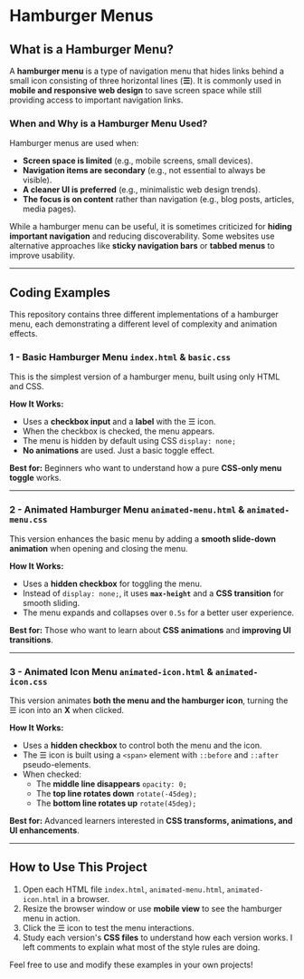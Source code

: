 # Hamburger Menus

## What is a Hamburger Menu?
A **hamburger menu** is a type of navigation menu that hides links behind a small icon consisting of three horizontal lines (**☰**). It is commonly used in **mobile and responsive web design** to save screen space while still providing access to important navigation links.

### **When and Why is a Hamburger Menu Used?**
Hamburger menus are used when:
- **Screen space is limited** (e.g., mobile screens, small devices).
- **Navigation items are secondary** (e.g., not essential to always be visible).
- **A cleaner UI is preferred** (e.g., minimalistic web design trends).
- **The focus is on content** rather than navigation (e.g., blog posts, articles, media pages).

While a hamburger menu can be useful, it is sometimes criticized for **hiding important navigation** and reducing discoverability. Some websites use alternative approaches like **sticky navigation bars** or **tabbed menus** to improve usability.

---

## Coding Examples
This repository contains three different implementations of a hamburger menu, each demonstrating a different level of complexity and animation effects.

### **1 - Basic Hamburger Menu `index.html` & `basic.css`**
This is the simplest version of a hamburger menu, built using only HTML and CSS.

**How It Works:**
- Uses a **checkbox input** and a **label** with the ☰ icon.
- When the checkbox is checked, the menu appears.
- The menu is hidden by default using CSS `display: none;`
- **No animations** are used. Just a basic toggle effect.

**Best for:** Beginners who want to understand how a pure **CSS-only menu toggle** works.

---

### **2 - Animated Hamburger Menu `animated-menu.html` & `animated-menu.css`**
This version enhances the basic menu by adding a **smooth slide-down animation** when opening and closing the menu.

**How It Works:**
- Uses a **hidden checkbox** for toggling the menu.
- Instead of `display: none;`, it uses **`max-height`** and a **CSS transition** for smooth sliding.
- The menu expands and collapses over `0.5s` for a better user experience.

**Best for:** Those who want to learn about **CSS animations** and **improving UI transitions**.

---

### **3 - Animated Icon Menu `animated-icon.html` & `animated-icon.css`**
This version animates **both the menu and the hamburger icon**, turning the ☰ icon into an **X** when clicked.

**How It Works:**
- Uses a **hidden checkbox** to control both the menu and the icon.
- The ☰ icon is built using a `<span>` element with `::before` and `::after` pseudo-elements.
- When checked:
  - The **middle line disappears** `opacity: 0;`
  - The **top line rotates down** `rotate(-45deg);`
  - The **bottom line rotates up** `rotate(45deg);`

**Best for:** Advanced learners interested in **CSS transforms, animations, and UI enhancements**.

---

## How to Use This Project
1. Open each HTML file `index.html`, `animated-menu.html`, `animated-icon.html` in a browser.
2. Resize the browser window or use **mobile view** to see the hamburger menu in action.
3. Click the ☰ icon to test the menu interactions.
4. Study each version's **CSS files** to understand how each version works. I left comments to explain what most of the style rules are doing.

Feel free to use and modify these examples in your own projects!